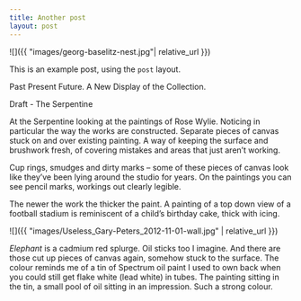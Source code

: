 ```yaml
---
title: Another post
layout: post
---
```


![]({{ "images/georg-baselitz-nest.jpg"| relative_url }})

This is an example post, using the `post` layout.

Past Present Future. A New Display of the Collection.


Draft - The Serpentine

At the Serpentine looking at the paintings of Rose Wylie. Noticing in particular the way the works are constructed. Separate pieces of canvas stuck on and over existing painting. A way of keeping the surface and brushwork fresh, of covering mistakes and areas that just aren’t working.

Cup rings, smudges and dirty marks – some of these pieces of canvas look like they’ve been lying around the studio for years. On the paintings you can see pencil marks, workings out clearly legible.

The newer the work the thicker the paint. A painting of a top down view of a football stadium is reminiscent of a child’s birthday cake, thick with icing.

![]({{ "images/Useless_Gary-Peters_2012-11-01-wall.jpg" | relative_url }})

*Elephant* is a cadmium red splurge. Oil sticks too I imagine. And there are those cut up pieces of canvas again, somehow stuck to the surface. The colour reminds me of a tin of Spectrum oil paint I used to own back when you could still get flake white (lead white) in tubes. The painting sitting in the tin, a small pool of oil sitting in an impression. Such a strong colour.  
